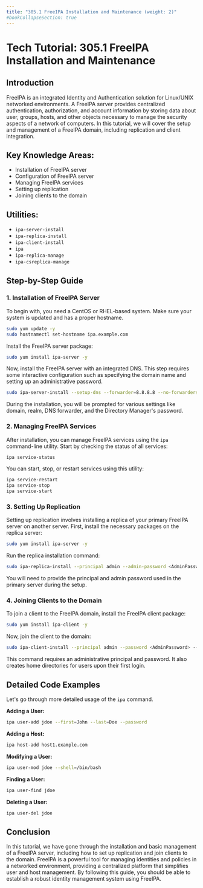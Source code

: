 ```yaml
---
title: "305.1 FreeIPA Installation and Maintenance (weight: 2)"
#bookCollapseSection: true
---
```


# Tech Tutorial: 305.1 FreeIPA Installation and Maintenance

## Introduction

FreeIPA is an integrated Identity and Authentication solution for Linux/UNIX networked environments. A FreeIPA server provides centralized authentication, authorization, and account information by storing data about user, groups, hosts, and other objects necessary to manage the security aspects of a network of computers. In this tutorial, we will cover the setup and management of a FreeIPA domain, including replication and client integration.

## Key Knowledge Areas:
- Installation of FreeIPA server
- Configuration of FreeIPA server
- Managing FreeIPA services
- Setting up replication
- Joining clients to the domain

## Utilities:
- `ipa-server-install`
- `ipa-replica-install`
- `ipa-client-install`
- `ipa`
- `ipa-replica-manage`
- `ipa-csreplica-manage`

## Step-by-Step Guide

### 1. Installation of FreeIPA Server

To begin with, you need a CentOS or RHEL-based system. Make sure your system is updated and has a proper hostname.

```bash
sudo yum update -y
sudo hostnamectl set-hostname ipa.example.com
```

Install the FreeIPA server package:

```bash
sudo yum install ipa-server -y
```

Now, install the FreeIPA server with an integrated DNS. This step requires some interactive configuration such as specifying the domain name and setting up an administrative password.

```bash
sudo ipa-server-install --setup-dns --forwarder=8.8.8.8 --no-forwarders
```

During the installation, you will be prompted for various settings like domain, realm, DNS forwarder, and the Directory Manager's password.

### 2. Managing FreeIPA Services

After installation, you can manage FreeIPA services using the `ipa` command-line utility. Start by checking the status of all services:

```bash
ipa service-status
```

You can start, stop, or restart services using this utility:

```bash
ipa service-restart
ipa service-stop
ipa service-start
```

### 3. Setting Up Replication

Setting up replication involves installing a replica of your primary FreeIPA server on another server. First, install the necessary packages on the replica server:

```bash
sudo yum install ipa-server -y
```

Run the replica installation command:

```bash
sudo ipa-replica-install --principal admin --admin-password <AdminPassword>
```

You will need to provide the principal and admin password used in the primary server during the setup.

### 4. Joining Clients to the Domain

To join a client to the FreeIPA domain, install the FreeIPA client package:

```bash
sudo yum install ipa-client -y
```

Now, join the client to the domain:

```bash
sudo ipa-client-install --principal admin --password <AdminPassword> --mkhomedir
```

This command requires an administrative principal and password. It also creates home directories for users upon their first login.

## Detailed Code Examples

Let's go through more detailed usage of the `ipa` command.

**Adding a User:**

```bash
ipa user-add jdoe --first=John --last=Doe --password
```

**Adding a Host:**

```bash
ipa host-add host1.example.com
```

**Modifying a User:**

```bash
ipa user-mod jdoe --shell=/bin/bash
```

**Finding a User:**

```bash
ipa user-find jdoe
```

**Deleting a User:**

```bash
ipa user-del jdoe
```

## Conclusion

In this tutorial, we have gone through the installation and basic management of a FreeIPA server, including how to set up replication and join clients to the domain. FreeIPA is a powerful tool for managing identities and policies in a networked environment, providing a centralized platform that simplifies user and host management. By following this guide, you should be able to establish a robust identity management system using FreeIPA.